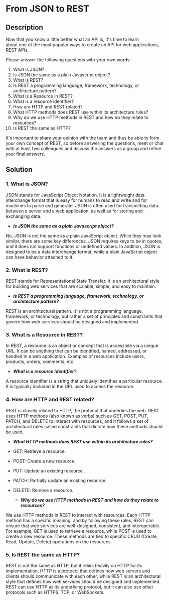 # From JSON to REST

## Description

Now that you know a little better what an API is, it's time to learn  
about one of the most popular ways to create an API for web applications, REST APIs.

Please answer the following questions with your own words:

1. What is JSON?
2. Is JSON the same as a plain Javascript object?
3. What is REST?
4. Is REST a programming language, framework, technology, or architecture pattern?
5. What is a Resource in REST?
6. What is a resource identifier?
7. How are HTTP and REST related?
8. What HTTP methods does REST use within its architecture rules?
9. Why do we use HTTP methods in REST and how do they relate to resources?
10. Is REST the same as HTTP?

It's important to share your opinion with the team and thus be able to
form your own concept of REST, so before answering the
questions, meet or chat with at least two colleagues and discuss the answers
as a group and refine your final answers.

## Solution

### 1. What is JSON?
JSON stands for JavaScript Object Notation. It is a lightweight data interchange format that is easy for humans to read and write and for machines to parse and generate. JSON is often used for transmitting data between a server and a web application, as well as for storing and exchanging data.

   - ***Is JSON the same as a plain Javascript object?***
  
No, JSON is not the same as a plain JavaScript object. While they may look similar, there are some key differences. JSON requires keys to be in quotes, and it does not support functions or undefined values. In addition, JSON is designed to be a data interchange format, while a plain JavaScript object can have behavior attached to it.

### 2. What is REST?

REST stands for Representational State Transfer. It is an architectural style for building web services that are scalable, simple, and easy to maintain.

   - ***Is REST a programming language, framework, technology, or architecture pattern?***

REST is an architectural pattern. It is not a programming language, framework, or technology, but rather a set of principles and constraints that govern how web services should be designed and implemented.

### 3. What is a Resource in REST?

In REST, a resource is an object or concept that is accessible via a unique URL. It can be anything that can be identified, named, addressed, or handled in a web application. Examples of resources include users, products, orders, comments, etc.

   - ***What is a resource identifier?***

A resource identifier is a string that uniquely identifies a particular resource. It is typically included in the URL used to access the resource.

### 4. How are HTTP and REST related?

REST is closely related to HTTP, the protocol that underlies the web. REST uses HTTP methods (also known as verbs) such as GET, POST, PUT, PATCH, and DELETE to interact with resources, and it follows a set of architectural rules called constraints that dictate how these methods should be used.

   - ***What HTTP methods does REST use within its architecture rules?***

- GET: Retrieve a resource.
- POST: Create a new resource.
- PUT: Update an existing resource.
- PATCH: Partially update an existing resource.
- DELETE: Remove a resource.

   - ***Why do we use HTTP methods in REST and how do they relate to resources?***

We use HTTP methods in REST to interact with resources. Each HTTP method has a specific meaning, and by following these rules, REST can ensure that web services are well-designed, consistent, and interoperable. For example, GET is used to retrieve a resource, while POST is used to create a new resource. These methods are tied to specific CRUD (Create, Read, Update, Delete) operations on the resources.

### 5. Is REST the same as HTTP?

REST is not the same as HTTP, but it relies heavily on HTTP for its implementation. HTTP is a protocol that defines how web servers and clients should communicate with each other, while REST is an architectural style that defines how web services should be designed and implemented. REST can use HTTP as its underlying protocol, but it can also use other protocols such as HTTPS, TCP, or WebSockets.